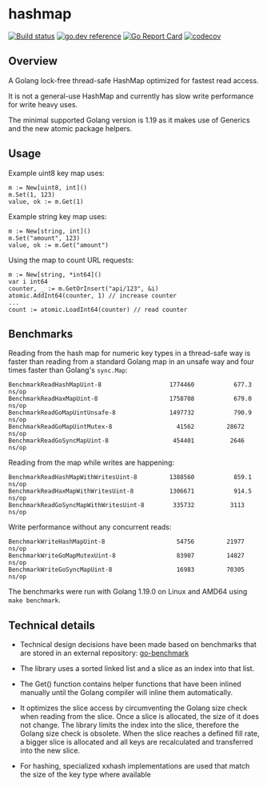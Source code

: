 # hashmap

[![Build status](https://github.com/zhangfane/hashmap/actions/workflows/go.yaml/badge.svg?branch=main)](https://github.com/zhangfane/hashmap/actions)
[![go.dev reference](https://img.shields.io/badge/go.dev-reference-007d9c?logo=go&logoColor=white&style=flat-square)](https://pkg.go.dev/github.com/zhangfane/hashmap)
[![Go Report Card](https://goreportcard.com/badge/github.com/zhangfane/hashmap)](https://goreportcard.com/report/github.com/zhangfane/hashmap)
[![codecov](https://codecov.io/gh/cornelk/hashmap/branch/main/graph/badge.svg?token=NS5UY28V3A)](https://codecov.io/gh/cornelk/hashmap)

## Overview

A Golang lock-free thread-safe HashMap optimized for fastest read access.

It is not a general-use HashMap and currently has slow write performance for write heavy uses.

The minimal supported Golang version is 1.19 as it makes use of Generics and the new atomic package helpers.

## Usage

Example uint8 key map uses:

```
m := New[uint8, int]()
m.Set(1, 123)
value, ok := m.Get(1)
```

Example string key map uses:

```
m := New[string, int]()
m.Set("amount", 123)
value, ok := m.Get("amount")
```

Using the map to count URL requests:
```
m := New[string, *int64]()
var i int64
counter, _ := m.GetOrInsert("api/123", &i)
atomic.AddInt64(counter, 1) // increase counter
...
count := atomic.LoadInt64(counter) // read counter
```

## Benchmarks

Reading from the hash map for numeric key types in a thread-safe way is faster than reading from a standard Golang map
in an unsafe way and four times faster than Golang's `sync.Map`:

```
BenchmarkReadHashMapUint-8                	 1774460	       677.3 ns/op
BenchmarkReadHaxMapUint-8                 	 1758708	       679.0 ns/op
BenchmarkReadGoMapUintUnsafe-8            	 1497732	       790.9 ns/op
BenchmarkReadGoMapUintMutex-8             	   41562	     28672 ns/op
BenchmarkReadGoSyncMapUint-8              	  454401	      2646 ns/op
```

Reading from the map while writes are happening:
```
BenchmarkReadHashMapWithWritesUint-8      	 1388560	       859.1 ns/op
BenchmarkReadHaxMapWithWritesUint-8       	 1306671	       914.5 ns/op
BenchmarkReadGoSyncMapWithWritesUint-8    	  335732	      3113 ns/op
```

Write performance without any concurrent reads:

```
BenchmarkWriteHashMapUint-8               	   54756	     21977 ns/op
BenchmarkWriteGoMapMutexUint-8            	   83907	     14827 ns/op
BenchmarkWriteGoSyncMapUint-8             	   16983	     70305 ns/op
```

The benchmarks were run with Golang 1.19.0 on Linux and AMD64 using `make benchmark`.

## Technical details

* Technical design decisions have been made based on benchmarks that are stored in an external repository:
  [go-benchmark](https://github.com/cornelk/go-benchmark)

* The library uses a sorted linked list and a slice as an index into that list.

* The Get() function contains helper functions that have been inlined manually until the Golang compiler will inline them automatically.

* It optimizes the slice access by circumventing the Golang size check when reading from the slice.
  Once a slice is allocated, the size of it does not change.
  The library limits the index into the slice, therefore the Golang size check is obsolete.
  When the slice reaches a defined fill rate, a bigger slice is allocated and all keys are recalculated and transferred into the new slice.

* For hashing, specialized xxhash implementations are used that match the size of the key type where available
